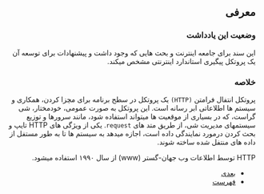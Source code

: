 <div dir="auto">

## معرفی

### وضعیت این یادداشت

این سند برای جامعه اینترنت و بحث هایی که وجود داشت و پیشنهادات برای توسعه آن
یک پروتکل پیگیری استاندارد اینترنتی مشخص میکند.

### خلاصه

پروتکل انتفال فرامتن `(HTTP)` یک پروتکل در سطح برنامه
برای مچزا کردن، همکاری و سیستم ها اطلاعاتی ابر رسانه است.
این پروتکل به صورت عمومی، خودمختار، شی گراست،
که در بسیاری از موقعیت ها میتواند استفاده شود،
مانند سرورها و توزیع سیستمهای مدیریت شی، از طریق متد های `request`.
یکی از ویژگی های HTTP تایپ و بحث کردن درمورد نمایندگی داده است،
اجازه میدهد به سیستم ها تا به طور مستفل از داده های منتفل شده ساخته شوند.

HTTP توسط اطلاعات وب جهان-گستر (www) از سال ۱۹۹۰ استفاده میشود.

- [بعدی](./Introduction.md#مقدمه)
- [فهرست](./Table-of-Contents.md#فهرست)

</div>
